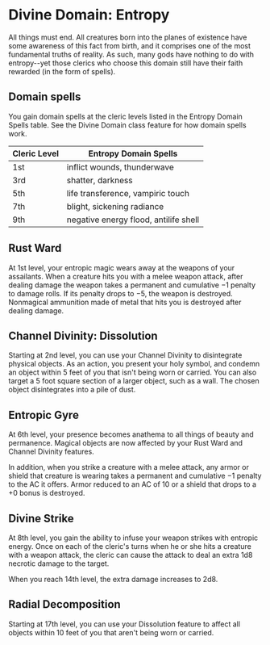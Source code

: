 # Divine Domain: Entropy
All things must end. All creatures born into the planes of existence have some awareness of this fact from birth, and it comprises one of the most fundamental truths of reality. As such, many gods have nothing to do with entropy--yet those clerics who choose this domain still have their faith rewarded (in the form of spells).

## Domain spells
You gain domain spells at the cleric levels listed in the Entropy Domain Spells table. See the Divine Domain class feature for how domain spells work.

Cleric Level | Entropy Domain Spells
------------ | ---------------------
1st | inflict wounds, thunderwave
3rd | shatter, darkness
5th | life transference, vampiric touch
7th | blight, sickening radiance
9th | negative energy flood, antilife shell

## Rust Ward
At 1st level, your entropic magic wears away at the weapons of your assailants. When a creature hits you with a melee weapon attack, after dealing damage the weapon takes a permanent and cumulative −1 penalty to damage rolls. If its penalty drops to −5, the weapon is destroyed. Nonmagical ammunition made of metal that hits you is destroyed after dealing damage.

## Channel Divinity: Dissolution
Starting at 2nd level, you can use your Channel Divinity to disintegrate physical objects. As an action, you present your holy symbol, and condemn an object within 5 feet of you that isn't being worn or carried. You can also target a 5 foot square section of a larger object, such as a wall. The chosen object disintegrates into a pile of dust.

## Entropic Gyre
At 6th level, your presence becomes anathema to all things of beauty and permanence. Magical objects are now affected by your Rust Ward and Channel Divinity features.

In addition, when you strike a creature with a melee attack, any armor or shield that creature is wearing takes a permanent and cumulative −1 penalty to the AC it offers. Armor reduced to an AC of 10 or a shield that drops to a +0 bonus is destroyed.

## Divine Strike
At 8th level, you gain the ability to infuse your weapon strikes with entropic energy. Once on each of the cleric's turns when he or she hits a creature with a weapon attack, the cleric can cause the attack to deal an extra 1d8 necrotic damage to the target. 

When you reach 14th level, the extra damage increases to 2d8.

## Radial Decomposition
Starting at 17th level, you can use your Dissolution feature to affect all objects within 10 feet of you that aren't being worn or carried.
